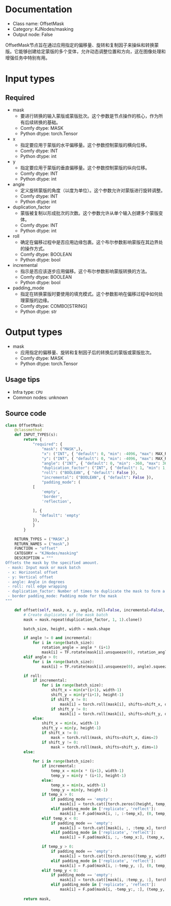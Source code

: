 
# Documentation
- Class name: OffsetMask
- Category: KJNodes/masking
- Output node: False

OffsetMask节点旨在通过应用指定的偏移量、旋转和复制因子来操纵和转换蒙版。它能够创建给定蒙版的多个变体，允许动态调整位置和方向，这在图像处理和增强任务中特别有用。

# Input types
## Required
- mask
    - 要进行转换的输入蒙版或蒙版批次。这个参数是节点操作的核心，作为所有后续转换的基础。
    - Comfy dtype: MASK
    - Python dtype: torch.Tensor
- x
    - 指定要应用于蒙版的水平偏移量。这个参数控制蒙版的横向位移。
    - Comfy dtype: INT
    - Python dtype: int
- y
    - 指定要应用于蒙版的垂直偏移量。这个参数控制蒙版的纵向位移。
    - Comfy dtype: INT
    - Python dtype: int
- angle
    - 定义旋转蒙版的角度（以度为单位）。这个参数允许对蒙版进行旋转调整。
    - Comfy dtype: INT
    - Python dtype: int
- duplication_factor
    - 蒙版被复制以形成批次的次数。这个参数允许从单个输入创建多个蒙版变体。
    - Comfy dtype: INT
    - Python dtype: int
- roll
    - 确定在偏移过程中是否应用边缘包裹。这个布尔参数影响蒙版在其边界处的操作方式。
    - Comfy dtype: BOOLEAN
    - Python dtype: bool
- incremental
    - 指示是否应该逐步应用偏移。这个布尔参数影响蒙版转换的方法。
    - Comfy dtype: BOOLEAN
    - Python dtype: bool
- padding_mode
    - 指定在转换蒙版时要使用的填充模式。这个参数影响在偏移过程中如何处理蒙版的边缘。
    - Comfy dtype: COMBO[STRING]
    - Python dtype: str

# Output types
- mask
    - 应用指定的偏移量、旋转和复制因子后的转换后的蒙版或蒙版批次。
    - Comfy dtype: MASK
    - Python dtype: torch.Tensor


## Usage tips
- Infra type: `CPU`
- Common nodes: unknown


## Source code
```python
class OffsetMask:
    @classmethod
    def INPUT_TYPES(s):
        return {
            "required": {
                "mask": ("MASK",),
                "x": ("INT", { "default": 0, "min": -4096, "max": MAX_RESOLUTION, "step": 1, "display": "number" }),
                "y": ("INT", { "default": 0, "min": -4096, "max": MAX_RESOLUTION, "step": 1, "display": "number" }),
                "angle": ("INT", { "default": 0, "min": -360, "max": 360, "step": 1, "display": "number" }),
                "duplication_factor": ("INT", { "default": 1, "min": 1, "max": 1000, "step": 1, "display": "number" }),
                "roll": ("BOOLEAN", { "default": False }),
                "incremental": ("BOOLEAN", { "default": False }),
                "padding_mode": (
            [   
                'empty',
                'border',
                'reflection',
                
            ], {
               "default": 'empty'
            }),
            }
        }

    RETURN_TYPES = ("MASK",)
    RETURN_NAMES = ("mask",)
    FUNCTION = "offset"
    CATEGORY = "KJNodes/masking"
    DESCRIPTION = """
Offsets the mask by the specified amount.  
 - mask: Input mask or mask batch
 - x: Horizontal offset
 - y: Vertical offset
 - angle: Angle in degrees
 - roll: roll edge wrapping
 - duplication_factor: Number of times to duplicate the mask to form a batch
 - border padding_mode: Padding mode for the mask
"""

    def offset(self, mask, x, y, angle, roll=False, incremental=False, duplication_factor=1, padding_mode="empty"):
        # Create duplicates of the mask batch
        mask = mask.repeat(duplication_factor, 1, 1).clone()

        batch_size, height, width = mask.shape

        if angle != 0 and incremental:
            for i in range(batch_size):
                rotation_angle = angle * (i+1)
                mask[i] = TF.rotate(mask[i].unsqueeze(0), rotation_angle).squeeze(0)
        elif angle > 0:
            for i in range(batch_size):
                mask[i] = TF.rotate(mask[i].unsqueeze(0), angle).squeeze(0)

        if roll:
            if incremental:
                for i in range(batch_size):
                    shift_x = min(x*(i+1), width-1)
                    shift_y = min(y*(i+1), height-1)
                    if shift_x != 0:
                        mask[i] = torch.roll(mask[i], shifts=shift_x, dims=1)
                    if shift_y != 0:
                        mask[i] = torch.roll(mask[i], shifts=shift_y, dims=0)
            else:
                shift_x = min(x, width-1)
                shift_y = min(y, height-1)
                if shift_x != 0:
                    mask = torch.roll(mask, shifts=shift_x, dims=2)
                if shift_y != 0:
                    mask = torch.roll(mask, shifts=shift_y, dims=1)
        else:
            
            for i in range(batch_size):
                if incremental:
                    temp_x = min(x * (i+1), width-1)
                    temp_y = min(y * (i+1), height-1)
                else:
                    temp_x = min(x, width-1)
                    temp_y = min(y, height-1)
                if temp_x > 0:
                    if padding_mode == 'empty':
                        mask[i] = torch.cat([torch.zeros((height, temp_x)), mask[i, :, :-temp_x]], dim=1)
                    elif padding_mode in ['replicate', 'reflect']:
                        mask[i] = F.pad(mask[i, :, :-temp_x], (0, temp_x), mode=padding_mode)
                elif temp_x < 0:
                    if padding_mode == 'empty':
                        mask[i] = torch.cat([mask[i, :, :temp_x], torch.zeros((height, -temp_x))], dim=1)
                    elif padding_mode in ['replicate', 'reflect']:
                        mask[i] = F.pad(mask[i, :, -temp_x:], (temp_x, 0), mode=padding_mode)

                if temp_y > 0:
                    if padding_mode == 'empty':
                        mask[i] = torch.cat([torch.zeros((temp_y, width)), mask[i, :-temp_y, :]], dim=0)
                    elif padding_mode in ['replicate', 'reflect']:
                        mask[i] = F.pad(mask[i, :-temp_y, :], (0, temp_y), mode=padding_mode)
                elif temp_y < 0:
                    if padding_mode == 'empty':
                        mask[i] = torch.cat([mask[i, :temp_y, :], torch.zeros((-temp_y, width))], dim=0)
                    elif padding_mode in ['replicate', 'reflect']:
                        mask[i] = F.pad(mask[i, -temp_y:, :], (temp_y, 0), mode=padding_mode)
           
        return mask,

```
